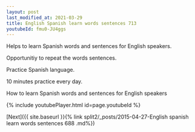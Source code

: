 ```yaml
---
layout: post
last_modified_at: 2021-03-29
title: English Spanish learn words sentences 713 
youtubeId: fmu0-JU4ggs
---
```

 
 
Helps to learn Spanish words and sentences for English speakers.

Opportunitiy to repeat the words sentences. 

Practice Spanish language. 
 
10 minutes practice every day. 
 
How to learn Spanish words and sentences for English speakers 
 
{% include youtubePlayer.html id=page.youtubeId %}
 
 
[Next]({{ site.baseurl }}{% link  split2/_posts/2015-04-27-English spanish learn words sentences 688 .md%})
 
